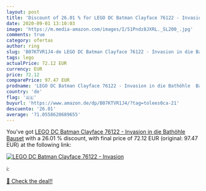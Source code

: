 ```yaml
---
layout: post
title: 'Discount of 26.01 % for LEGO DC Batman Clayface 76122 - Invasion'
date: 2020-09-01 13:10:03
image: 'https://m.media-amazon.com/images/I/51Pndz8JXRL._SL200_.jpg'
comments: true
category: ofertas
author: ring
slug: 'B07KTVR1J4-de LEGO DC Batman Clayface 76122 - Invasion in die Bathöhle...'
tags: lego
actualPrice: 72.12 EUR
currency: EUR
price: 72.12
comparePrice: 97.47 EUR
prodname: 'LEGO DC Batman Clayface 76122 - Invasion in die Bathöhle  Bauset'
country: 'de'
flag: '🇩🇪'
buyurl: 'https://www.amazon.de/dp/B07KTVR1J4/?tag=tolees0ca-21'
descuento: '26.01'
average: '71.0558620689655'
---
```


You've got [LEGO DC Batman Clayface 76122 - Invasion in die Bathöhle  Bauset](https://www.amazon.de/dp/B07KTVR1J4/?tag=tolees0ca-21) with a  26.01 % discount, with final price of 72.12 EUR (original: 97.47 EUR) at the following link:

[![LEGO DC Batman Clayface 76122 - Invasion](https://m.media-amazon.com/images/I/51Pndz8JXRL._SL200_.jpg)](https://www.amazon.de/dp/B07KTVR1J4/?tag=tolees0ca-21)

ℹ️:


[🛒 Check the deal!!](https://www.amazon.de/dp/B07KTVR1J4/?tag=tolees0ca-21)
